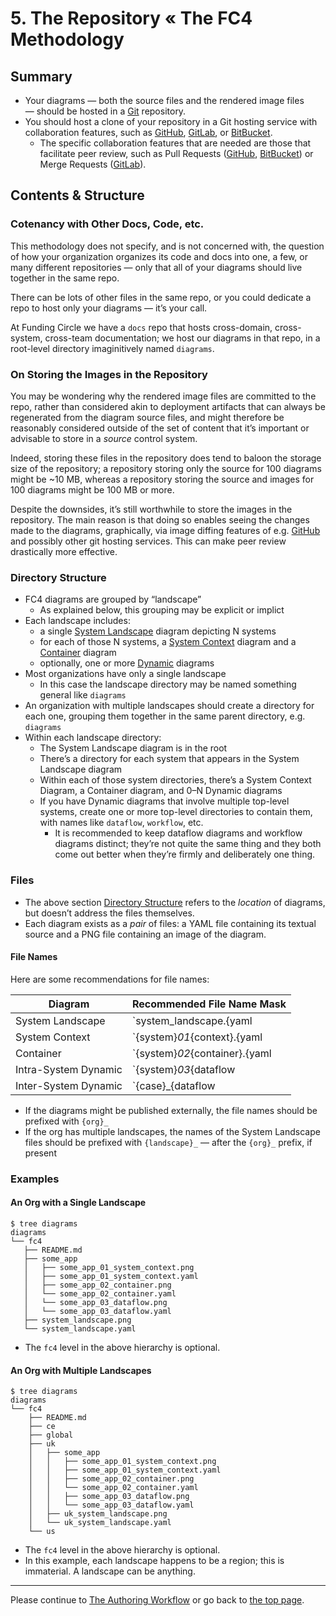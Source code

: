 # 5. The Repository « The FC4 Methodology

## Summary

* Your diagrams — both the source files and the rendered image files — should be hosted in a [Git](https://git-scm.com) repository.
* You should host a clone of your repository in a Git hosting service with collaboration features, such as [GitHub](https://github.com/home), [GitLab](https://about.gitlab.com), or [BitBucket](https://bitbucket.org).
  * The specific collaboration features that are needed are those that facilitate peer review, such as Pull Requests ([GitHub](https://help.github.com/articles/about-pull-requests/), [BitBucket](https://confluence.atlassian.com/bitbucket/work-with-pull-requests-223220593.html)) or Merge Requests ([GitLab](https://docs.gitlab.com/ee/user/project/merge_requests/)).

## Contents & Structure

### Cotenancy with Other Docs, Code, etc.

This methodology does not specify, and is not concerned with, the question of how your organization organizes its code and docs into one, a few, or many different repositories — only that all of your diagrams should live together in the same repo.

There can be lots of other files in the same repo, or you could dedicate a repo to host only your diagrams — it’s your call.

At Funding Circle we have a `docs` repo that hosts cross-domain, cross-system, cross-team documentation; we host our diagrams in that repo, in a root-level directory imaginitively named `diagrams`.

### On Storing the Images in the Repository

You may be wondering why the rendered image files are committed to the repo, rather than considered akin to deployment artifacts that can always be regenerated from the diagram source files, and might therefore be reasonably considered outside of the set of content that it’s important or advisable to store in a _source_ control system.

Indeed, storing these files in the repository does tend to baloon the storage size of the repository; a repository storing only the source for 100 diagrams might be ~10 MB, whereas a repository storing the source and images for 100 diagrams might be 100 MB or more.

Despite the downsides, it’s still worthwhile to store the images in the repository. The main reason is that doing so enables seeing the changes made to the diagrams, graphically, via image diffing features of e.g. [GitHub](https://help.github.com/articles/rendering-and-diffing-images/#viewing-differences) and possibly other git hosting services. This can make peer review drastically more effective.

### Directory Structure

* FC4 diagrams are grouped by “landscape”
  * As explained below, this grouping may be explicit or implict
* Each landscape includes:
  * a single [System Landscape](scheme.md) diagram depicting N systems
  * for each of those N systems, a [System Context](scheme.md) diagram and a [Container](scheme.md) diagram
  * optionally, one or more [Dynamic](scheme.md) diagrams
* Most organizations have only a single landscape
  * In this case the landscape directory may be named something general like `diagrams`
* An organization with multiple landscapes should create a directory for each one, grouping them together in the same parent directory, e.g. `diagrams`
* Within each landscape directory:
  * The System Landscape diagram is in the root
  * There’s a directory for each system that appears in the System Landscape diagram
  * Within each of those system directories, there’s a System Context Diagram, a Container diagram, and 0–N Dynamic diagrams
  * If you have Dynamic diagrams that involve multiple top-level systems, create one or more top-level directories to contain them, with names like `dataflow`, `workflow`, etc.
    * It is recommended to keep dataflow diagrams and workflow diagrams distinct; they’re not quite the same thing and they both come out better when they’re firmly and deliberately one thing.

### Files

* The above section [Directory Structure](#directory-structure) refers to the _location_ of diagrams, but doesn’t address the files themselves.
* Each diagram exists as a _pair_ of files: a YAML file containing its textual source and a PNG file containing an image of the diagram.

#### File Names

Here are some recommendations for file names:

| Diagram              | Recommended File Name Mask                   |
| -------------------- | -------------------------------------------- |
| System Landscape     | `system_landscape.{yaml|png}`                |
| System Context       | `{system}_01_{context}.{yaml|png}`           |
| Container            | `{system}_02_{container}.{yaml|png}`         |
| Intra-System Dynamic | `{system}_03_{dataflow|workflow}.{yaml|png}` |
| Inter-System Dynamic | `{case}_{dataflow|workflow}.{yaml|png}`      |

* If the diagrams might be published externally, the file names should be prefixed with `{org}_`
* If the org has multiple landscapes, the names of the System Landscape files should be prefixed with `{landscape}_` — after the `{org}_` prefix, if present

### Examples

#### An Org with a Single Landscape

    $ tree diagrams
    diagrams
    └── fc4
       ├── README.md
       ├── some_app
       │   ├── some_app_01_system_context.png
       │   ├── some_app_01_system_context.yaml
       │   ├── some_app_02_container.png
       │   └── some_app_02_container.yaml
       │   └── some_app_03_dataflow.png
       │   └── some_app_03_dataflow.yaml
       ├── system_landscape.png
       └── system_landscape.yaml

* The `fc4` level in the above hierarchy is optional.

#### An Org with Multiple Landscapes

    $ tree diagrams
    diagrams
    └── fc4
        ├── README.md
        ├── ce
        ├── global
        ├── uk
        │   ├── some_app
        │   │   ├── some_app_01_system_context.png
        │   │   ├── some_app_01_system_context.yaml
        │   │   ├── some_app_02_container.png
        │   │   └── some_app_02_container.yaml
        │   │   ├── some_app_03_dataflow.png
        │   │   └── some_app_03_dataflow.yaml
        │   ├── uk_system_landscape.png
        │   └── uk_system_landscape.yaml
        └── us

* The `fc4` level in the above hierarchy is optional.
* In this example, each landscape happens to be a region; this is immaterial. A landscape can be anything.

----

Please continue to [The Authoring Workflow](authoring_workflow.md) or go back to [the top page](README.md).
